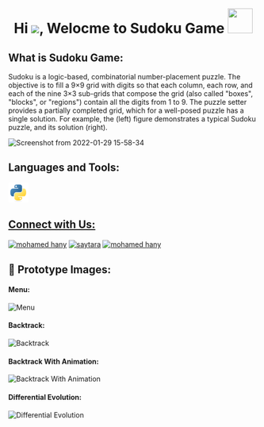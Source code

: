 <h1 align="center">Hi <img src="https://raw.githubusercontent.com/MartinHeinz/MartinHeinz/master/wave.gif" width="30px">, Welocme to Sudoku Game
<img src="https://tse1.mm.bing.net/th/id/OIP.M_Qwws9eUYTxw_SkVmbBpQHaHa?pid=ImgDet&rs=1 " width="50px" height="50px"></h1>

<h2 align="left">What is Sudoku Game:</h3>
<p>Sudoku is a logic-based, combinatorial number-placement puzzle. The objective is to fill a 9×9 grid with digits so
that each column, each row, and each of the nine 3×3 sub-grids that compose the grid (also called "boxes",
"blocks", or "regions") contain all the digits from 1 to 9. The puzzle setter provides a partially completed grid,
which for a well-posed puzzle has a single solution. For example, the (left) figure demonstrates a typical Sudoku
puzzle, and its solution (right).</p>

<!-- cover -->
![Screenshot from 2022-01-29 15-58-34](https://user-images.githubusercontent.com/73343985/151664013-f592aa70-bc29-4d18-9fb3-f220e8e81018.png)


## Languages and Tools:
<p align="left"> <a href="https://www.python.org" target="_blank" rel="noreferrer"> <img src="https://raw.githubusercontent.com/devicons/devicon/master/icons/python/python-original.svg" alt="python" width="40" height="40"/>
</p>
  
 ## Connect with Us: 
<p align="left">
<a href="https://www.linkedin.com/mwlite/in/nada-sabry-62668b232" target="blank"><img align="center" src="https://raw.githubusercontent.com/rahuldkjain/github-profile-readme-generator/master/src/images/icons/Social/linked-in-alt.svg" alt="mohamed hany" height="30" width="40" /></a>
<a href="https://codeforces.com/profile/Solver_-_NaDooDa" target="blank"><img align="center" src="https://raw.githubusercontent.com/rahuldkjain/github-profile-readme-generator/master/src/images/icons/Social/codeforces.svg" alt="saytara" height="30" width="40" /></a>
<a href="https://www.facebook.com/nada.sabri.9849/" target="blank"><img align="center" src="https://raw.githubusercontent.com/rahuldkjain/github-profile-readme-generator/master/src/images/icons/Social/facebook.svg" alt="mohamed hany" height="30" width="40" /></a>
</p>

## 📸 Prototype Images:</h3>

<h4 align="left">Menu:</h4>
<img alt="Menu" src="https://user-images.githubusercontent.com/73343985/151664462-83cf7a07-f39c-4c21-9ff8-58e08e20ece5.png">


<h4 align="left">Backtrack:</h4>
<img alt="Backtrack" src="https://user-images.githubusercontent.com/73343985/151664110-50ec6904-db88-4874-b7b9-acbf940bbe53.png">

<h4 align="left">Backtrack With Animation:</h4>
<img alt="Backtrack With Animation" src="https://user-images.githubusercontent.com/73343985/151664113-ef2e6aae-3ed5-4e20-98e6-759707f65e78.png">

<h4 align="left">Differential Evolution:</h4>
<img alt="Differential Evolution" src="https://user-images.githubusercontent.com/73343985/151664139-9aad43c5-f906-4f67-ae47-6567a7aea412.png">



